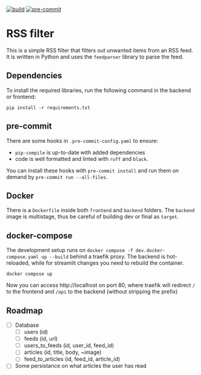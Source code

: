 [![build](https://github.com/m0wer/rssfilter/actions/workflows/docker.yaml/badge.svg)](https://github.com/m0wer/rssfilter/actions/workflows/docker.yaml)
[![pre-commit](https://github.com/m0wer/rssfilter/actions/workflows/pre-commit.yaml/badge.svg)](https://github.com/m0wer/rssfilter/actions/workflows/pre-commit.yaml)

# RSS filter

This is a simple RSS filter that filters out unwanted items from an RSS feed.
It is written in Python and uses the `feedparser` library to parse the feed.

## Dependencies

To install the required libraries, run the following command in the backend or frontend:

```shell
pip install -r requirements.txt
```

## pre-commit

There are some hooks in `.pre-commit-config.yaml` to ensure:
- `pip-compile` is up-to-date with added dependencies
- code is well formatted and linted with `ruff` and `black`.

You can install these hooks with `pre-commit install` and run them on demand by `pre-commit run --all-files`.


## Docker

There is a `Dockerfile` inside both `frontend` and `backend` folders.
The `backend` image is multistage, thus be careful of building dev or final as `target`.


## docker-compose

The development setup runs on `docker compose -f dev.docker-compose.yaml up --build` behind a traefik proxy.
The backend is hot-reloaded, while for streamlit changes you need to rebuild the container.

```shell
docker compose up
```

Now you can access http://localhost on port 80, where traefik will redirect
`/` to the frontend and `/api` to the backend (without stripping the prefix)

## Roadmap

- [ ] Database
    - [ ] users (id)
    - [ ] feeds (id, url)
    - [ ] users_to_feeds (id, user_id, feed_id)
    - [ ] articles (id, title, body, ~image)
    - [ ] feed_to_articles (id, feed_id, article_id)
- [ ] Some persistance on what articles the user has read
